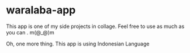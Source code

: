 # waralaba-app
This app is one of my side projects in collage. Feel free to use as much as you can . 
m(@_@)m

Oh, one more thing. This app is using Indonesian Language

